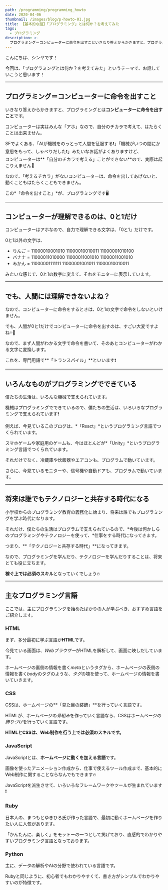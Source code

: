 ```yaml
---
path: /programming/programming_howto
date: 2020-04-06
thumbnail: /images/blog/p-howto-01.jpg
title: 【基本的な話】「プログラミング」とは何か？を考えてみた
tags:
  - プログラミング
description: >-
  プログラミング＝コンピューターに命令を出すこといきなり答えからかきますと、プログラミングとはコンピューターに命令を出すことです。コンピューターは実はみんな「アホ」なので、自分のチカラで考えて、はたらくことは出来ません。この「命令を出すこと」が、プログラミングです。
---
```


こんにちは、シンヤです！

今回は、「プログラミングとは何か？を考えてみた」というテーマで、お話していこうと思います！

---

## プログラミング＝コンピューターに命令を出すこと

いきなり答えからかきますと、プログラミングとは**コンピューターに命令を出すこと**です。

コンピューターは実はみんな「アホ」なので、自分のチカラで考えて、はたらくことは出来ません。

SFでよくある、「AIが機械をのっとって人間を征服する❗️」「機械がいつの間にか意思をもって、しゃべりだした❗️」みたいなお話がよくありますけど、  
コンピューターは**「自分のチカラで考える」ことができない**ので、実際は起こりえません🤣

なので、「考えるチカラ」がないコンピューターは、命令を出してあげないと、動くこともはたらくこともできません。

この*「命令を出すこと」*が、プログラミングです🖥

---

## コンピューターが理解できるのは、0と1だけ

コンピューターはアホなので、自力で理解できる文字は、「0と1」だけです。

0と1以外の文字は、

- りんご = 11000010001010 11000010010011 11000001010100
- バナナ = 11000011010000 11000011001010 11000011001010
- みかん = 11000001111111 11000001001011 11000010010011

みたいな感じで、0と1の数字に変えて、それをモニターに表示しています。

---

## でも、人間には理解できないよね？

なので、コンピューターに命令をするときは、0と1の文字で命令をしないといけません。

でも、人間が0と1だけでコンピューターに命令を出すのは、すごい大変ですよね💦😤

なので、まず人間がわかる文字で命令を書いて、そのあとコンピューターがわかる文字に変換します。

これを、専門用語で**「トランスパイル」**といいます❗️

---

## いろんなものがプログラミングでできている

僕たちの生活は、いろんな機械で支えられています。

機械はプログラミングでできているので、僕たちの生活は、いろいろなプログラミングで支えられています❗️

例えば、今見ているこのブログは、*「React」*というプログラミング言語でつくられています。

スマホゲームや家庭用のゲームも、今はほとんどが*「Unity」*というプログラミング言語でつくられています。

それだけでなく、冷蔵庫や炊飯器やエアコンも、プログラムで動いています。

さらに、今見ているモニターや、信号機や自動ドアも、プログラムで動いています。

---

## 将来は誰でもテクノロジーと共存する時代になる

小学校からのプログラミング教育の義務化に始まり、将来は誰でもプログラミングを学ぶ時代になります。

それだけ、僕たちの生活はプログラムで支えられているので、*今後は何かしらのプログラミングやテクノロジーを使って、*仕事をする時代になってきます。

つまり、**「テクノロジーと共存する時代」**になってきます。

なので、プログラミングを学んだり、テクノロジーを学んだりすることは、将来とても役に立ちます。

**稼ぐ上では必須のスキル**となっていくでしょう🔥

---

## 主なプログラミング言語

ここでは、主にプログラミングを始めたばかりの人が学ぶべき、おすすめ言語をご紹介します。

### HTML

まず、多分最初に学ぶ言語が**HTML**です。

今見ている画面は、*Webブラウザー*がHTMLを解析して、画面に映しだしています。

ホームページの裏側の情報を書く*meta*というタグから、ホームページの表側の情報を書く*body*のタグのような、*タグ*の塊を使って、ホームページの情報を書いていきます。

### CSS

CSSは、ホームページの**「見た目の装飾」**を行っていく言語です。

HTMLが、ホームページの*骨組み*を作っていく言語なら、CSSはホームページの*飾りづけ*を行っていく言語です。

**HTMLとCSSは、Web制作を行う上では必須のスキルです。**

### JavaScript

JavaScriptとは、**ホームページに動くを加える言語**です。

画像を使ったアニメーション作成から、仕事で使えるツール作成まで、基本的にWeb制作に関することならなんでもできます🔥

JavaScriptを派生させて、いろいろなフレームワークやツールが生まれています❗️

### Ruby

日本人の、まつもとゆきひろ氏が作った言語で、最初に動くホームページを作りたい人に人気があります。

「かんたんに、楽しく」をモットーの一つとして掲げており、直感的でわかりやすいプログラミング言語となっております。

### Python

主に、データの解析やAIの分野で使われている言語です。

Rubyと同じように、初心者でもわかりやすくて、書き方がシンプルでわかりやすいのが特徴です。
